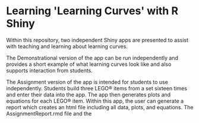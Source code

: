 # Learning 'Learning Curves' with R Shiny

Within this repository, two independent Shiny apps are presented to assist with teaching and learning about learning curves. 

The Demonstrational version of the app can be run independently and provides a short example of what learning curves look like and also supports interaction from students.

The Assignment version of the app is intended for students to use independently. Students build three LEGO&reg; items from a set sixteen times and enter their data into the app. The app then generates plots and equations for each LEGO&reg; item. Within this app, the user can generate a report which creates an html file including all data, plots, and equations. The AssignmentReport.rmd file and the 

